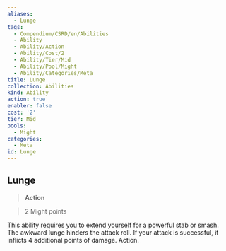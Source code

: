 ```yaml
---
aliases:
  - Lunge
tags:
  - Compendium/CSRD/en/Abilities
  - Ability
  - Ability/Action
  - Ability/Cost/2
  - Ability/Tier/Mid
  - Ability/Pool/Might
  - Ability/Categories/Meta
title: Lunge
collection: Abilities
kind: Ability
action: true
enabler: false
cost: '2'
tier: Mid
pools:
  - Might
categories:
  - Meta
id: Lunge
---
```

## Lunge    
>**Action**    
>2 Might points  
    
This ability requires you to extend yourself for a powerful stab or smash. The awkward lunge hinders the attack roll. If your attack is successful, it inflicts 4 additional points of damage. Action.
